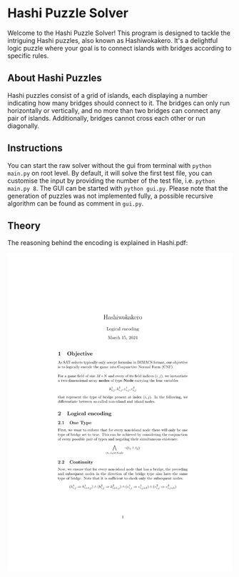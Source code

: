 # Hashi Puzzle Solver

Welcome to the Hashi Puzzle Solver! This program is designed to tackle the intriguing Hashi puzzles, also known as Hashiwokakero. It's a delightful logic puzzle where your goal is to connect islands with bridges according to specific rules.

## About Hashi Puzzles
Hashi puzzles consist of a grid of islands, each displaying a number indicating how many bridges should connect to it. The bridges can only run horizontally or vertically, and no more than two bridges can connect any pair of islands. Additionally, bridges cannot cross each other or run diagonally.

## Instructions

You can start the raw solver without the gui from terminal with `python main.py` on root level. By default, it will solve the first test file, you can customise the input by providing the number of the test file, i.e. `python main.py 8`. The GUI can be started with `python gui.py`. Please note that the generation of puzzles was not implemented fully, a possible recursive algorithm can be found as comment in `gui.py`.

## Theory

The reasoning behind the encoding is explained in Hashi.pdf:

![Alt text](Hashi.pdf/?raw=true "Optional Title")


